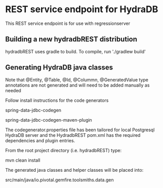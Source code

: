# REST service endpoint for HydraDB

This REST service endpoint is for use with regressionserver

## Building a new hydradbREST distribution

hydradbREST uses gradle to build. To compile, run './gradlew build'

## Generating HydraDB java classes

Note that @Entity, @Table, @Id, @Colummn, @GeneratedValue type annotations
are not generated and will need to be added manually as needed

Follow install instructions for the code generators

  spring-data-jdbc-codegen
  
  spring-data-jdbc-codegen-maven-plugin
  
The codegenerator.properties file has been tailored for local Postgresql HydraDB server and the HydradbREST pom.xml has the required dependencies and plugin entries.

From the root project directory (i.e. hydradbREST) type:

  mvn clean install
  
The generated java classes and helper classes will be placed into:

src/main/java/io.pivotal.gemfire.toolsmiths.data.gen